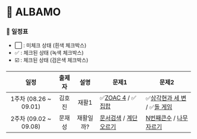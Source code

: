 # 🚗 ALBAMO

### 📆 일정표

- ⬜ : 미체크 상태 (흰색 체크박스)
- ✅ : 체크된 상태 (녹색 체크박스)
- ☑️ : 체크된 상태 (검은색 체크박스)

|       **일정**        | **출제자** | **설명** | **문제1**                                                                                         | **문제2**                                                                                                |
| :-------------------: | :--------: | :------: | ------------------------------------------------------------------------------------------------- | -------------------------------------------------------------------------------------------------------- |
| 1주차 (08.26 ~ 09.01) |   김호진   |  재활1   | ✅[ZOAC 4](https://www.acmicpc.net/problem/23971) / ✅[집합](https://www.acmicpc.net/problem/11723) | ✅[삼각현과 세 변](https://www.acmicpc.net/problem/5073) / ✅[돌 게임](https://www.acmicpc.net/problem/9655) |
| 2주차 (09.02 ~ 09.08) |   문재성   | 재활일까? | [문서검색](https://www.acmicpc.net/problem/1543) / [계단오르기](https://www.acmicpc.net/problem/2579) | [N번째큰수](https://www.acmicpc.net/problem/2075) / [나무자르기](https://www.acmicpc.net/problem/2805) |